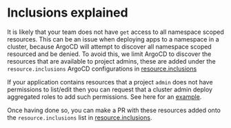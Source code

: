 # Inclusions explained

It is likely that your team does not have `get` access to all namespace scoped resources.
This can be an issue when deploying apps to a namespace in a cluster, because ArgoCD will
attempt to discover all namespace scoped resourced and be denied. To avoid this, we limit
ArgoCD to discover the resources that are available to project admins, these are added
under the `resource.inclusions` ArgoCD configurations in
[resource.inclusions](../manifests/overlays/prod/resources/configs/argo_cm/resource.inclusions)

If your application contains resources that a project `admin` does not have permissions
to list/edit then you can request that a cluster admin deploy aggregated roles to add
such permissions. See here for an [example](https://github.com/argoproj/argo-events/blob/master/manifests/cluster-install/rbac/argo-events-aggregate-to-admin.yaml).

Once having done so, you can make a PR with these resources added onto the `resource.inclusions`
list in [resource.inclusions](../manifests/overlays/prod/resources/configs/argo_cm/resource.inclusions).
